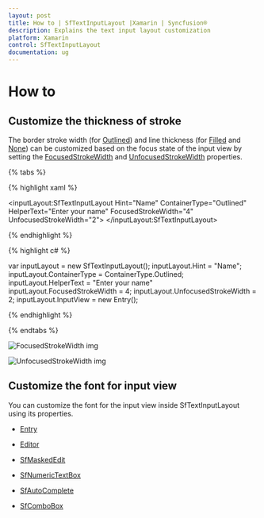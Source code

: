 ```yaml
---
layout: post
title: How to | SfTextInputLayout |Xamarin | Syncfusion®
description: Explains the text input layout customization
platform: Xamarin
control: SfTextInputLayout
documentation: ug
--- 
```

# How to 

## Customize the thickness of stroke 

The border stroke width (for [Outlined](https://help.syncfusion.com/cr/xamarin/Syncfusion.XForms.TextInputLayout.ContainerType.html)) and line thickness (for [Filled](https://help.syncfusion.com/cr/xamarin/Syncfusion.XForms.TextInputLayout.ContainerType.html) and [None](https://help.syncfusion.com/cr/xamarin/Syncfusion.XForms.TextInputLayout.ContainerType.html)) can be customized based on the focus state of the input view by setting the [FocusedStrokeWidth](https://help.syncfusion.com/cr/xamarin/Syncfusion.XForms.TextInputLayout.SfTextInputLayout.html#Syncfusion_XForms_TextInputLayout_SfTextInputLayout_FocusedStrokeWidthProperty) and [UnfocusedStrokeWidth](https://help.syncfusion.com/cr/xamarin/Syncfusion.XForms.TextInputLayout.SfTextInputLayout.html#Syncfusion_XForms_TextInputLayout_SfTextInputLayout_UnfocusedStrokeWidthProperty) properties.

{% tabs %}

{% highlight xaml %}

<inputLayout:SfTextInputLayout
            Hint="Name" 
            ContainerType="Outlined"
            HelperText="Enter your name"
	    FocusedStrokeWidth="4"
	    UnfocusedStrokeWidth="2">
            <Entry />
</inputLayout:SfTextInputLayout>
		
{% endhighlight %}

{% highlight c# %}

var inputLayout = new SfTextInputLayout();
inputLayout.Hint = "Name";
inputLayout.ContainerType = ContainerType.Outlined;
inputLayout.HelperText = "Enter your name"
inputLayout.FocusedStrokeWidth = 4;
inputLayout.UnfocusedStrokeWidth = 2;
inputLayout.InputView = new Entry(); 

{% endhighlight %}

{% endtabs %}

![FocusedStrokeWidth img](How-to-images/FocusedStroke.png)

![UnfocusedStrokeWidth img](How-to-images/UnfocusedStroke.png)

## Customize the font for input view

You can customize the font for the input view inside SfTextInputLayout using its properties.

* [Entry](https://learn.microsoft.com/en-us/dotnet/api/xamarin.forms.entry?view=xamarin-forms#properties)

* [Editor](https://learn.microsoft.com/en-us/dotnet/api/xamarin.forms.editor?view=xamarin-forms#properties)

* [SfMaskedEdit](https://help.syncfusion.com/xamarin/sfmaskededit/visual-customization#setting-appearance-of-text) 

* [SfNumericTextBox](https://help.syncfusion.com/xamarin/sfnumerictextbox/font-settings)

* [SfAutoComplete](https://help.syncfusion.com/xamarin/sfautocomplete/customizing-autocomplete)

* [SfComboBox](https://help.syncfusion.com/xamarin/sfcombobox/customizing-combobox)

